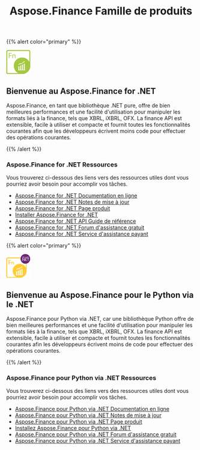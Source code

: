 ﻿---
title: Aspose.Finance Famille de produits
keywords:
  - finance
  - xbrl
  - ixbrl
  - ofx
  - .net
  - dotnet
description: C# Finance API or Library provides much better performance and ease of use to manipulate finance-related formats, such as XBRL, iXBRL, OFX.
type: docs
weight: 10
url: /fr/
---
{{% alert color="primary" %}}

<img src="home_1.png" style="width:64px;height:64px;" alt="Aspose.Finance for .NET Product Logo" />

<h2>Bienvenue au Aspose.Finance for .NET</h2>

Aspose.Finance, en tant que bibliothèque .NET pure, offre de bien meilleures performances et une facilité d'utilisation pour manipuler les formats liés à la finance, tels que XBRL, iXBRL, OFX. La finance API est extensible, facile à utiliser et compacte et fournit toutes les fonctionnalités courantes afin que les développeurs écrivent moins code pour effectuer des opérations courantes.

{{% /alert %}}

<h3>Aspose.Finance for .NET Ressources</h3>

Vous trouverez ci-dessous des liens vers des ressources utiles dont vous pourriez avoir besoin pour accomplir vos tâches.

- [Aspose.Finance for .NET Documentation en ligne](/finance/fr/net/)
- [Aspose.Finance for .NET Notes de mise à jour](https://releases.aspose.com/fr/finance/net/release-notes/)
- [Aspose.Finance for .NET Page produit](https://products.aspose.com/finance/net)
- [Installer Aspose.Finance for .NET](/finance/fr/net/installation/)
- [Aspose.Finance for .NET API Guide de référence](https://reference.aspose.com/finance/net)
- [Aspose.Finance for .NET Forum d'assistance gratuit](https://forum.aspose.com/c/finance)
- [Aspose.Finance for .NET Service d'assistance payant](https://helpdesk.aspose.com/)

{{% alert color="primary" %}}

<img src="home_2.png" style="width:64px;height:64px;" alt="Aspose.Finance for Python via .NET Product Logo" />

<h2>Bienvenue au Aspose.Finance pour le Python via le .NET</h2>

Aspose.Finance pour Python via .NET, car une bibliothèque Python offre de bien meilleures performances et une facilité d'utilisation pour manipuler les formats liés à la finance, tels que XBRL, iXBRL, OFX. La finance API est extensible, facile à utiliser et compacte et fournit toutes les fonctionnalités courantes afin les développeurs écrivent moins de code pour effectuer des opérations courantes.

{{% /alert %}}

<h3>Aspose.Finance pour Python via .NET Ressources</h3>

Vous trouverez ci-dessous des liens vers des ressources utiles dont vous pourriez avoir besoin pour accomplir vos tâches.

- [Aspose.Finance pour Python via .NET Documentation en ligne](/finance/fr/python-net/)
- [Aspose.Finance pour Python via .NET Notes de mise à jour](https://releases.aspose.com/fr/finance/python-net/release-notes/)
- [Aspose.Finance pour Python via .NET Page produit](https://products.aspose.com/finance/python-net)
- [Installez Aspose.Finance pour Python via .NET](/finance/fr/python-net/installation/)
- [Aspose.Finance pour Python via .NET Forum d'assistance gratuit](https://forum.aspose.com/c/finance)
- [Aspose.Finance pour Python via .NET Service d'assistance payant](https://helpdesk.aspose.com/)
